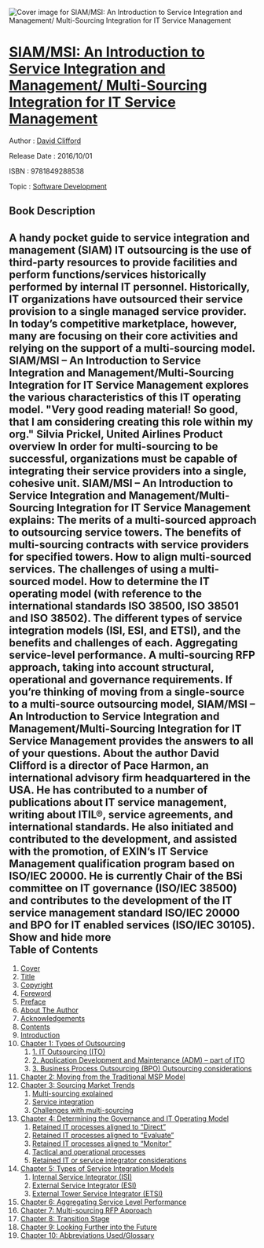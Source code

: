 ![Cover image for SIAM/MSI: An Introduction to Service Integration and Management/ Multi-Sourcing Integration for IT Service Management](https://imgdetail.ebookreading.net/cover/cover/20200215/EB9781849288538.jpg)

[SIAM/MSI: An Introduction to Service Integration and Management/ Multi-Sourcing Integration for IT Service Management](https://ebookreading.net/view/book/SIAM%2FMSI%3A+An+Introduction+to+Service+Integration+and+Management%2F+Multi-Sourcing+Integration+for+IT+Service+Management-EB9781849288538_1.html "SIAM/MSI: An Introduction to Service Integration and Management/ Multi-Sourcing Integration for IT Service Management")
====================================================================================================================

Author : [David Clifford](https://ebookreading.net/search/author/David+Clifford)

Release Date : 2016/10/01

ISBN : 9781849288538

Topic : [Software Development](https://ebookreading.net/search/category/software-development)

Book Description
-----------------

 A handy pocket guide to service integration and management (SIAM)  IT outsourcing is the use of third-party resources to provide facilities and perform functions/services historically performed by internal IT personnel.  Historically, IT organizations have outsourced their service provision to a single managed service provider.  In today&#8217;s competitive marketplace, however, many are focusing on their core activities and relying on the support of a multi-sourcing model.  SIAM/MSI &#8211; An Introduction to Service Integration and Management/Multi-Sourcing Integration for IT Service Management explores the various characteristics of this IT operating model.   "Very good reading material! So good, that I am considering creating this role within my org."  Silvia Prickel, United Airlines     Product overview  In order for multi-sourcing to be successful, organizations must be capable of integrating their service providers into a single, cohesive unit.  SIAM/MSI &#8211; An Introduction to Service Integration and Management/Multi-Sourcing Integration for IT Service Management explains:  The merits of a multi-sourced approach to outsourcing service towers. The benefits of multi-sourcing contracts with service providers for specified towers. How to align multi-sourced services. The challenges of using a multi-sourced model. How to determine the IT operating model (with reference to the international standards ISO 38500, ISO 38501 and ISO 38502). The different types of service integration models (ISI, ESI, and ETSI), and the benefits and challenges of each. Aggregating service-level performance. A multi-sourcing RFP approach, taking into account structural, operational and governance requirements. If you&#8217;re thinking of moving from a single-source to a multi-source outsourcing model, SIAM/MSI &#8211; An Introduction to Service Integration and Management/Multi-Sourcing Integration for IT Service Management provides the answers to all of your questions.   About the author  David Clifford is a director of Pace Harmon, an international advisory firm headquartered in the USA. He has contributed to a number of publications about IT service management, writing about ITIL&#174;, service agreements, and international standards. He also initiated and contributed to the development, and assisted with the promotion, of EXIN&#8217;s IT Service Management qualification program based on ISO/IEC 20000. He is currently Chair of the BSi committee on IT governance (ISO/IEC 38500) and contributes to the development of the IT service management standard ISO/IEC 20000 and BPO for IT enabled services (ISO/IEC 30105).        Show and hide more                
Table of Contents
-----------------

1. [Cover](https://ebookreading.net/view/book/SIAM%2FMSI%3A+An+Introduction+to+Service+Integration+and+Management%2F+Multi-Sourcing+Integration+for+IT+Service+Management-EB9781849288538_1.html)
1. [Title](https://ebookreading.net/view/book/SIAM%2FMSI%3A+An+Introduction+to+Service+Integration+and+Management%2F+Multi-Sourcing+Integration+for+IT+Service+Management-EB9781849288538_3.html)
1. [Copyright](https://ebookreading.net/view/book/SIAM%2FMSI%3A+An+Introduction+to+Service+Integration+and+Management%2F+Multi-Sourcing+Integration+for+IT+Service+Management-EB9781849288538_4.html)
1. [Foreword](https://ebookreading.net/view/book/SIAM%2FMSI%3A+An+Introduction+to+Service+Integration+and+Management%2F+Multi-Sourcing+Integration+for+IT+Service+Management-EB9781849288538_5.html)
1. [Preface](https://ebookreading.net/view/book/SIAM%2FMSI%3A+An+Introduction+to+Service+Integration+and+Management%2F+Multi-Sourcing+Integration+for+IT+Service+Management-EB9781849288538_6.html)
1. [About The Author](https://ebookreading.net/view/book/SIAM%2FMSI%3A+An+Introduction+to+Service+Integration+and+Management%2F+Multi-Sourcing+Integration+for+IT+Service+Management-EB9781849288538_7.html)
1. [Acknowledgements](https://ebookreading.net/view/book/SIAM%2FMSI%3A+An+Introduction+to+Service+Integration+and+Management%2F+Multi-Sourcing+Integration+for+IT+Service+Management-EB9781849288538_8.html)
1. [Contents](https://ebookreading.net/view/book/SIAM%2FMSI%3A+An+Introduction+to+Service+Integration+and+Management%2F+Multi-Sourcing+Integration+for+IT+Service+Management-EB9781849288538_9.html)
1. [Introduction](https://ebookreading.net/view/book/SIAM%2FMSI%3A+An+Introduction+to+Service+Integration+and+Management%2F+Multi-Sourcing+Integration+for+IT+Service+Management-EB9781849288538_10.html)
1. [Chapter 1: Types of Outsourcing](https://ebookreading.net/view/book/SIAM%2FMSI%3A+An+Introduction+to+Service+Integration+and+Management%2F+Multi-Sourcing+Integration+for+IT+Service+Management-EB9781849288538_11.html)
    1. [1. IT Outsourcing (ITO)](https://ebookreading.net/view/book/SIAM%2FMSI%3A+An+Introduction+to+Service+Integration+and+Management%2F+Multi-Sourcing+Integration+for+IT+Service+Management-EB9781849288538_11.html#lev1)
    1. [2. Application Development and Maintenance (ADM) – part of ITO](https://ebookreading.net/view/book/SIAM%2FMSI%3A+An+Introduction+to+Service+Integration+and+Management%2F+Multi-Sourcing+Integration+for+IT+Service+Management-EB9781849288538_11.html#lev2)
    1. [3. Business Process Outsourcing (BPO) Outsourcing considerations](https://ebookreading.net/view/book/SIAM%2FMSI%3A+An+Introduction+to+Service+Integration+and+Management%2F+Multi-Sourcing+Integration+for+IT+Service+Management-EB9781849288538_11.html#lev3)
1. [Chapter 2: Moving from the Traditional MSP Model](https://ebookreading.net/view/book/SIAM%2FMSI%3A+An+Introduction+to+Service+Integration+and+Management%2F+Multi-Sourcing+Integration+for+IT+Service+Management-EB9781849288538_12.html)
1. [Chapter 3: Sourcing Market Trends](https://ebookreading.net/view/book/SIAM%2FMSI%3A+An+Introduction+to+Service+Integration+and+Management%2F+Multi-Sourcing+Integration+for+IT+Service+Management-EB9781849288538_13.html)
    1. [Multi-sourcing explained](https://ebookreading.net/view/book/SIAM%2FMSI%3A+An+Introduction+to+Service+Integration+and+Management%2F+Multi-Sourcing+Integration+for+IT+Service+Management-EB9781849288538_13.html#lev4)
    1. [Service integration](https://ebookreading.net/view/book/SIAM%2FMSI%3A+An+Introduction+to+Service+Integration+and+Management%2F+Multi-Sourcing+Integration+for+IT+Service+Management-EB9781849288538_13.html#lev5)
    1. [Challenges with multi-sourcing](https://ebookreading.net/view/book/SIAM%2FMSI%3A+An+Introduction+to+Service+Integration+and+Management%2F+Multi-Sourcing+Integration+for+IT+Service+Management-EB9781849288538_13.html#lev6)
1. [Chapter 4: Determining the Governance and IT Operating Model](https://ebookreading.net/view/book/SIAM%2FMSI%3A+An+Introduction+to+Service+Integration+and+Management%2F+Multi-Sourcing+Integration+for+IT+Service+Management-EB9781849288538_14.html)
    1. [Retained IT processes aligned to “Direct”](https://ebookreading.net/view/book/SIAM%2FMSI%3A+An+Introduction+to+Service+Integration+and+Management%2F+Multi-Sourcing+Integration+for+IT+Service+Management-EB9781849288538_14.html#lev7)
    1. [Retained IT processes aligned to “Evaluate”](https://ebookreading.net/view/book/SIAM%2FMSI%3A+An+Introduction+to+Service+Integration+and+Management%2F+Multi-Sourcing+Integration+for+IT+Service+Management-EB9781849288538_14.html#lev8)
    1. [Retained IT processes aligned to “Monitor”](https://ebookreading.net/view/book/SIAM%2FMSI%3A+An+Introduction+to+Service+Integration+and+Management%2F+Multi-Sourcing+Integration+for+IT+Service+Management-EB9781849288538_14.html#lev9)
    1. [Tactical and operational processes](https://ebookreading.net/view/book/SIAM%2FMSI%3A+An+Introduction+to+Service+Integration+and+Management%2F+Multi-Sourcing+Integration+for+IT+Service+Management-EB9781849288538_14.html#lev10)
    1. [Retained IT or service integrator considerations](https://ebookreading.net/view/book/SIAM%2FMSI%3A+An+Introduction+to+Service+Integration+and+Management%2F+Multi-Sourcing+Integration+for+IT+Service+Management-EB9781849288538_14.html#lev11)
1. [Chapter 5: Types of Service Integration Models](https://ebookreading.net/view/book/SIAM%2FMSI%3A+An+Introduction+to+Service+Integration+and+Management%2F+Multi-Sourcing+Integration+for+IT+Service+Management-EB9781849288538_15.html)
    1. [Internal Service Integrator (ISI)](https://ebookreading.net/view/book/SIAM%2FMSI%3A+An+Introduction+to+Service+Integration+and+Management%2F+Multi-Sourcing+Integration+for+IT+Service+Management-EB9781849288538_15.html#lev12)
    1. [External Service Integrator (ESI)](https://ebookreading.net/view/book/SIAM%2FMSI%3A+An+Introduction+to+Service+Integration+and+Management%2F+Multi-Sourcing+Integration+for+IT+Service+Management-EB9781849288538_15.html#lev13)
    1. [External Tower Service Integrator (ETSI)](https://ebookreading.net/view/book/SIAM%2FMSI%3A+An+Introduction+to+Service+Integration+and+Management%2F+Multi-Sourcing+Integration+for+IT+Service+Management-EB9781849288538_15.html#lev14)
1. [Chapter 6: Aggregating Service Level Performance](https://ebookreading.net/view/book/SIAM%2FMSI%3A+An+Introduction+to+Service+Integration+and+Management%2F+Multi-Sourcing+Integration+for+IT+Service+Management-EB9781849288538_16.html)
1. [Chapter 7: Multi-sourcing RFP Approach](https://ebookreading.net/view/book/SIAM%2FMSI%3A+An+Introduction+to+Service+Integration+and+Management%2F+Multi-Sourcing+Integration+for+IT+Service+Management-EB9781849288538_17.html)
1. [Chapter 8: Transition Stage](https://ebookreading.net/view/book/SIAM%2FMSI%3A+An+Introduction+to+Service+Integration+and+Management%2F+Multi-Sourcing+Integration+for+IT+Service+Management-EB9781849288538_18.html)
1. [Chapter 9: Looking Further into the Future](https://ebookreading.net/view/book/SIAM%2FMSI%3A+An+Introduction+to+Service+Integration+and+Management%2F+Multi-Sourcing+Integration+for+IT+Service+Management-EB9781849288538_19.html)
1. [Chapter 10: Abbreviations Used/Glossary](https://ebookreading.net/view/book/SIAM%2FMSI%3A+An+Introduction+to+Service+Integration+and+Management%2F+Multi-Sourcing+Integration+for+IT+Service+Management-EB9781849288538_20.html)
